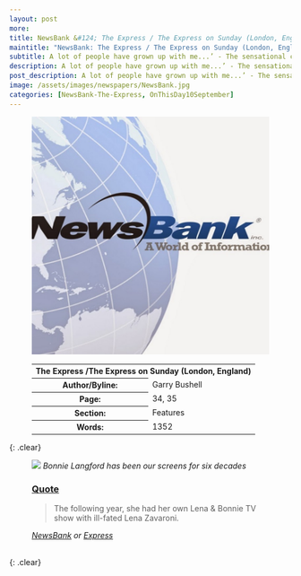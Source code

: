 ```yaml
---
layout: post
more:
title: NewsBank &#124; The Express / The Express on Sunday (London, England) &#124; 10 September 2023
maintitle: "NewsBank: The Express / The Express on Sunday (London, England)"
subtitle: A lot of people have grown up with me...’ - The sensational career of Bonnie Langford
description: A lot of people have grown up with me...’ - The sensational career of Bonnie Langford.
post_description: A lot of people have grown up with me...’ - The sensational career of Bonnie Langford.
image: /assets/images/newspapers/NewsBank.jpg
categories: [NewsBank-The-Express, OnThisDay10September]
---
```


<figure class="fig1">
<img src="/assets/images/newspapers/NewsBank.jpg" class="full-width" />
</figure>

<figure class="fig2">
<table>
<tr>
<th colspan="2">The Express /The Express on Sunday (London, England)</th>
</tr>

<tr>
<th>Author/Byline:</th><td>Garry Bushell</td>
</tr>

<tr>
<th>Page:</th><td>34, 35</td>
</tr>

<tr>
<th>Section:</th><td>Features</td>
</tr>

<tr>
<th>Words:</th><td>1352</td>
</tr>

</table>
</figure>

{: .clear}

<figure class="fig3">
<img src="/assets/images/newspapers/4951692.avif" class="full-width" />
<cite>Bonnie Langford has been our screens for six decades</cite>
</figure>

<figure class="fig3">
<h3 id="quote"><a href="#quote">Quote</a></h3>
<blockquote>
<p>The following year, she had her own Lena & Bonnie TV show with ill-fated Lena Zavaroni.</p>
</blockquote>
<cite><a class="external-link" href="https://infoweb.newsbank.com/apps/news/openurl?ctx_ver=z39.88-2004&rft_id=info%3Asid/infoweb.newsbank.com&svc_dat=UKNB&req_dat=55CA6C602C984FD8A3DCC6AF6BF4AE70&rft_val_format=info%3Aofi/fmt%3Akev%3Amtx%3Actx&rft_dat=document_id%3Anews%252F193F70E80B189768">NewsBank</a> or <a class="external-link" href="https://www.express.co.uk/entertainment/theatre/1811137/bonnie-langford-career-doctor-who-broadway#:~:text=The%20following%20year%2C%20she%20had%20her%20own%20Lena%20%26%20Bonnie%20TV%20show%20with%20ill%2Dfated%20Lena%20Zavaroni.">Express</a></cite>
</figure>

<br />{: .clear}

